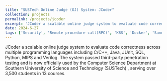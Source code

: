 ```yaml
---
title: "SUSTech Online Judge (OJ) System: JCoder"
collection: projects
permalink: /projects/jcoder
excerpt: 'JCoder a scalable online judge system to evaluate code correctness across multiple programming languages including C/C++, Java, JUnit, SQL, Python, MIPS and Verilog. The system passed third-party penetration testing and is now officially used by the Computer Science Department at Southern University of Science and Technology (SUSTech) , serving over 3,500 students in 13 courses.'
date: 2024-6-27
tags: ['Security', 'Remote procedure call(RPC)', 'K8S', 'Docker', 'Sandbox', 'Database', 'Frontend', 'Backend']
---
```


JCoder a scalable online judge system to evaluate code correctness across multiple programming languages including C/C++, Java, JUnit, SQL, Python, MIPS and Verilog. The system passed third-party penetration testing and is now officially used by the Computer Science Department at Southern University of Science and Technology (SUSTech) , serving over 3,500 students in 13 courses.
